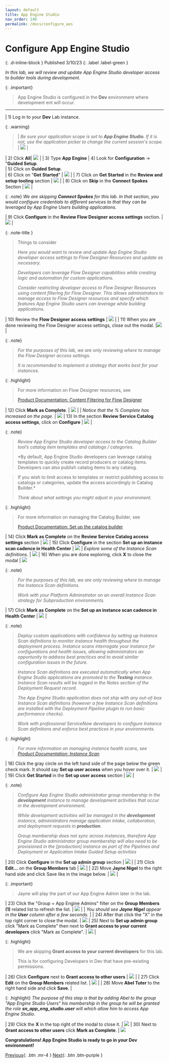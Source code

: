 ```yaml
---
layout: default
title: App Engine Studio
nav_order: 140
permalink: /docs/configure_aes
---
```


# Configure App Engine Studio

{: .d-inline-block }
Published 3/10/23
{: .label .label-green }

*In this lab, we will review and update App Engine Studio developer access to builder tools during development.*

{: .important}
> App Engine Studio is configured in the **Dev** environment where development ent will occur. 

---

| 1) Log in to your **Dev** Lab instance. 

{: .warning}
> | *Be sure your application scope is set to **App Engine Studio**. If it is not, use the application picker to change the current session's scope.*  | ![](../assets/images/2023-03-03-16-39-04.png) |


| 2) Click **All**| ![](../assets/images/2023-03-06-16-55-44.png) | 
| 3) Type **App Engine** 
| 4) Look for **Configuration** -> "**Guided Setup**.  
| 5) Click on **Guided Setup**.  
| 6) Click on "**Get** **Started**" | ![](../assets/images/2023-03-06-17-01-22.png) |
| 7) Click on **Get Started** in the **Review and setup tooling** section | ![](../assets/images/2023-03-06-17-00-41.png) |
| 8) Click on **Skip** in the **Connect Spokes** Section | ![](../assets/images/2023-03-06-17-05-43.png) |

{: .note}
*We are skipping **Connect Spokes** for this lab. In that section, you would configure credentials to different services to that they can be leveraged by App Engine Users building applications.*

| 9) Click **Configure** in the **Review Flow Designer access settings** section. | ![](../assets/images/2023-03-06-17-08-18.png) |

{: .note-title }
> Things to consider
>
> *Here you would want to review and update App Engine Studio developer access settings to Flow Designer Resources and update as necessary.*
> 
> *Developers can leverage Flow Designer capabilities while creating logic and automation for custom applications.*
> 
> *Consider restricting developer access to Flow Designer Resources using content filtering for Flow Designer. This allows administrators to manage access to Flow Designer resources and specify which features App Engine Studio users can leverage while building applications.*

| 10) Review the **Flow Designer access settings** | ![](../assets/images/2023-03-06-17-09-26.png) |
| 11) When you are done reviewing the Flow Designer access settings, close out the modal. |![](../assets/images/2023-03-06-17-15-51.png) |

{: .note}
> *For the purposes of this lab, we are only reviewing where to manage the Flow Designer access settings.*
>
> *It is recommended to implement a strategy that works best for your instances.*

{: .highlight}
> For more information on Flow Designer resources, see
>
> [Product Documentation: Content Filtering for Flow Designer](https://docs.servicenow.com/csh?topicname=content-filtering-flow-designer.html)

| 12) Click **Mark as Complete**. | ![](../assets/images/2023-03-06-17-15-26.png) |
| *Notice that the % Complete has increased on the page.*  | ![](../assets/images/2023-03-06-17-17-15.png) 
| 13) In the section **Review Service Catalog access settings**, click on **Configure** | ![](../assets/images/2023-03-06-17-18-08.png) |

{: .note}
> *Review App Engine Studio developer access to the Catalog Builder tool’s catalog item templates and catalogs / categories.*
> 
> *By default, App Engine Studio developers can leverage catalog templates to quickly create record producers or catalog items. Developers can also publish catalog items to any catalog. 

> If you wish to limit access to templates or restrict publishing access to catalogs or categories, update the access accordingly in Catalog Builder.*
>
> *Think about what settings you might adjust in your environment.*
>

{: .highlight}
> For more information on managing the Catalog Builder, see 
>
> [Product Documentation: Set up the catalog builder](https://docs.servicenow.com/csh?topicname=set-up-cat-builder.html&version=latest)

| 14) Click **Mark as Complete** on the **Review Service Catalog access settings** section | ![](../assets/images/2023-03-06-17-29-45.png) 
| 15) Click **Configure** in the section **Set up an instance scan cadence in Health Center** | ![](../assets/images/2023-03-06-17-31-15.png) 
| *Explore some of the Instance Scan definitions.* | ![](../assets/images/2023-03-09-18-01-24.png) 
| 16) When you are done exploring, click **X** to close the modal | ![](../assets/images/2023-03-09-18-01-59.png) 

{: .note}
> *For the purposes of this lab, we are only reviewing where to manage the Instance Scan definitions.*
>
> *Work with your Platform Adminstrator on an overall Instance Scan strategy for Subproduction environments.*

| 17) Click **Mark as Complete** on the **Set up an instance scan cadence in Health Center** | ![](../assets/images/2023-03-06-17-35-47.png) |

{: .note}
> *Deploy custom applications with confidence by setting up Instance Scan definitions to monitor instance health throughout the deployment process. Instance scans interrogate your instance for configurations and health issues, allowing administrators an opportunity to address best practices and to avoid similar configuration issues in the future.*
> 
> *Instance Scan definitions are executed automatically when App Engine Studio applications are promoted to the **Testing** instance. Instance Scan results will be logged in the Notes section of the Deployment Request record.*
> 
> *The App Engine Studio application does not ship with any out-of-box Instance Scan definitions (however a few Instance Scan definitions are installed with the Deployment Pipeline plugin to run basic performance checks).*
> 
> 
> *Work with professional ServiceNow developers to configure Instance Scan definitions and enforce best practices in your environments.*

{: .highlight}
> *For more information on managing instance health scans, see 
> [Product Documentation: Instance Scan](https://docs.servicenow.com/csh?topicname=hs-landing-page.html)*

| 18) Click the gray circle on the left hand side of the page below the green check mark. It should say **Set up user access** when you hover over it.  | ![](../assets/images/2023-03-06-17-36-57.png) |
| 19) Click **Get Started** in the **Set up user access** section | ![](../assets/images/2023-03-06-17-38-21.png) |

{: .note}
> *Configure App Engine Studio administrator group membership in the **development** instance to manage development activities that occur in the development environment.*
> 
> *While development activities will be managed in the **development** instance, administrators manage application intake, collaboration, and deployment requests in **production**.*
> 
> *Group membership does not sync across instances, therefore App Engine Studio administrator group membership will also need to be provisioned in the [production] instance as part of the Pipelines and Deployment or Application Intake Guided Setup activities*

| 20) Click **Configure** in the **Set up admin group** section | ![](../assets/images/2023-03-07-12-13-00.png) |
| 21) Click **Edit...** on the **Group Members** tab | ![](../assets/images/2023-03-07-12-16-02.png) |
| 22) Move **Jayne Nigel** to the right hand side and click Save like in the image below. | ![](../assets/images/2023-03-07_14-07-09.gif) |

{: .important}
> Jayne will play the part of our App Engine Admin later in the lab.

| 23) Click the "Group = App Engine Admins" filter on the **Group Members (1)** related list to refresh the list.  | ![](../assets/images/2023-03-07-14-22-13.png) |
| *You should see **Jayne Nigel** appear in the **User** column after a few seconds.*  |
| 24) After that click the "X" in the top right corner to close the modal.  | ![](../assets/images/2023-03-07-14-13-17.png)
| 25) Next to **Set up admin group** click "Mark as Complete" then next to **Grant access to your current developers** click "Mark as Complete". | ![](../assets/images/2023-03-07-14-17-31.png) | 

{: .highlight}
> We are skipping **Grant access to your current developers** for this lab. 
>
> This is for configuring Developers in Dev that have pre-existing permissions. 
>

| 26) Click **Configure** next to **Grant access to other users** | ![](../assets/images/2023-03-07-14-23-55.png) |
| 27) Click **Edit** on the **Group Members** related list. |  ![](../assets/images/2023-03-07-14-25-01.png) |
| 28) Move **Abel Tuter** to the right hand side and click **Save**.  | 

{: .highlight}
*The purpose of this step is that by adding Abel to the group "App Engine Studio Users" his membership in the group he will be granted the role **sn_app_eng_studio.user** will which allow him to access App Engine Studio.*

| 29) Click the **X** in the top right of the modal to close it. | ![](../assets/images/2023-03-07-14-28-16.png) 
| 30) Next to **Grant access to other users** click **Mark as Complete**. | ![](../assets/images/2023-03-07-14-46-12.png)

**Congratulations!  App Engine Studio is ready to go in your Dev environment!**

[Previous][PREVIOUS]{: .btn .mr-4 }
[Next][NEXT]{: .btn .btn-purple }

[PREVIOUS]: /docs/install_reqs
[NEXT]: /docs/credentials
